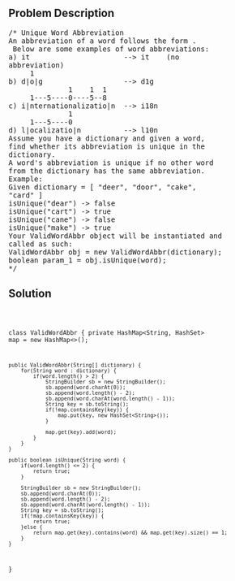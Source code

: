 <!--
<style>
  body { font-family: Arial, sans-serif; }
  .container { max-width: 100%; margin: 0 auto; padding: 10px; }
  .comment-block { max-width: 30%; background-color: #f9f9f9; padding: 10px; border-left: 5px solid #ccc; overflow-wrap: break-word; white-space: pre-wrap; }
  .code-block { background-color: #f4f4f4; padding: 10px; border: 1px solid #ddd; overflow-wrap: break-word; white-space: pre-wrap; }
</style>
-->

<div class='container'>
<h2>Problem Description</h2>
<div class='comment-block'>
<pre>
/* Unique Word Abbreviation
An abbreviation of a word follows the form <first
letter><number><last letter>.
 Below are some examples of word abbreviations:
a) it                      --> it    (no
abbreviation)
     1
b) d|o|g                   --> d1g
              1    1  1
     1---5----0----5--8
c) i|nternationalizatio|n  --> i18n
              1
     1---5----0
d) l|ocalizatio|n          --> l10n
Assume you have a dictionary and given a word,
find whether its abbreviation is unique in the
dictionary.
A word's abbreviation is unique if no other word
from the dictionary has the same abbreviation.
Example:
Given dictionary = [ "deer", "door", "cake",
"card" ]
isUnique("dear") -> false
isUnique("cart") -> true
isUnique("cane") -> false
isUnique("make") -> true
Your ValidWordAbbr object will be instantiated and
called as such:
ValidWordAbbr obj = new ValidWordAbbr(dictionary);
boolean param_1 = obj.isUnique(word);
*/
</pre>
</div>

<h2>Solution</h2>
<div class='code-block'>
<pre><code class='language-java'>

class ValidWordAbbr {
    private HashMap<String, HashSet<String>> map = new HashMap<>();

    public ValidWordAbbr(String[] dictionary) {
        for(String word : dictionary) {
            if(word.length() > 2) {
                StringBuilder sb = new StringBuilder();
                sb.append(word.charAt(0));
                sb.append(word.length() - 2);
                sb.append(word.charAt(word.length() - 1));
                String key = sb.toString();
                if(!map.containsKey(key)) {
                    map.put(key, new HashSet<String>());
                }
                
                map.get(key).add(word);
            }
        }
    }
    
    public boolean isUnique(String word) {
        if(word.length() <= 2) {
            return true;
        }
        
        StringBuilder sb = new StringBuilder();
        sb.append(word.charAt(0));
        sb.append(word.length() - 2);
        sb.append(word.charAt(word.length() - 1));
        String key = sb.toString();
        if(!map.containsKey(key)) {
            return true;
        }else {
            return map.get(key).contains(word) && map.get(key).size() == 1;
        }
    }
}

</code></pre>
</div>
</div>
